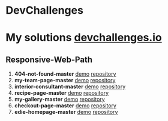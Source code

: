 # DevChallenges

<h1>My solutions <a href="https://devchallenges.io/" target="_blank">devchallenges.io</a></h1>

## Responsive-Web-Path

1. **404-not-found-master**
   [demo](https://luismac09.github.io/DevChallenges/Responsive-Web-Path/404-not-found-master/) [repository](https://github.com/luismac09/DevChallenges/tree/master/Responsive-Web-Path/404-not-found-master)
2. **my-team-page-master**
   [demo](https://luismac09.github.io/DevChallenges/Responsive-Web-Path/my-team-page-master/) [repository](https://github.com/luismac09/DevChallenges/tree/master/Responsive-Web-Path/my-team-page-master)
3. **interior-consultant-master**
   [demo](https://luismac09.github.io/DevChallenges/Responsive-Web-Path/interior-consultant-master/) [repository](https://github.com/luismac09/DevChallenges/tree/master/Responsive-Web-Path/interior-consultant-master)
4. **recipe-page-master**
   [demo](https://luismac09.github.io/DevChallenges/Responsive-Web-Path/recipe-page-master/) [repository](https://github.com/luismac09/DevChallenges/tree/master/Responsive-Web-Path/recipe-page-master)
5. **my-gallery-master**
   [demo](https://luismac09.github.io/DevChallenges/Responsive-Web-Path/my-gallery-master/) [repository](https://github.com/luismac09/DevChallenges/tree/master/Responsive-Web-Path/my-gallery-master)
6. **checkout-page-master**
   [demo](https://luismac09.github.io/DevChallenges/Responsive-Web-Path/checkout-page-master/) [repository](https://github.com/luismac09/DevChallenges/tree/master/Responsive-Web-Path/checkout-page-master)
7. **edie-homepage-master**
   [demo](https://luismac09.github.io/DevChallenges/Responsive-Web-Path/edie-homepage-master/) [repository](https://github.com/luismac09/DevChallenges/tree/master/Responsive-Web-Path/edie-homepage-master)
